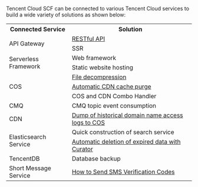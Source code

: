 Tencent Cloud SCF can be connected to various Tencent Cloud services to build a wide variety of solutions as shown below:

<table>
<tr>
<th>Connected Service</th>
<th>Solution</th>
</tr>
<tr>
<td rowspan=2>API Gateway</td>
<td><a href="https://intl.cloud.tencent.com/document/product/583/13197">RESTful API</a></td>
</tr>
<tr>
<td>SSR</td>
</tr>
<tr>
<td rowspan=2>Serverless Framework</td>
<td>Web framework</td>
</tr>
<tr>
<td>Static website hosting</td>
</tr>
<tr>
<td rowspan=3>COS</td>
<td><a href="https://intl.cloud.tencent.com/document/product/436/35663">File decompression</a></td>
</tr>
<tr>
<td><a href="https://intl.cloud.tencent.com/document/product/436/30611">Automatic CDN cache purge</a></td>
</tr>
<tr>
<td>COS and CDN Combo Handler</td>
</tr>
<tr>
<td>CMQ</td>
<td>CMQ topic event consumption</td>
</tr>
<tr>
<td>CDN</td>
<td><a href="https://intl.cloud.tencent.com/document/product/228/6316">Dump of historical domain name access logs to COS</a></td>
</tr>
<tr>
<td rowspan=2>Elasticsearch Service</td>
<td>Quick construction of search service</td>
</tr>
<tr>
<td><a href="https://intl.cloud.tencent.com/document/product/845/32613">Automatic deletion of expired data with Curator</a></td>
</tr>
<td>TencentDB</td>
<td>Database backup</td>
</tr>
<tr>
<td>Short Message Service</td>
<td><a href="https://intl.cloud.tencent.com/document/product/382/35747">	How to Send SMS Verification Codes </a></td>
</tr>
</table>
